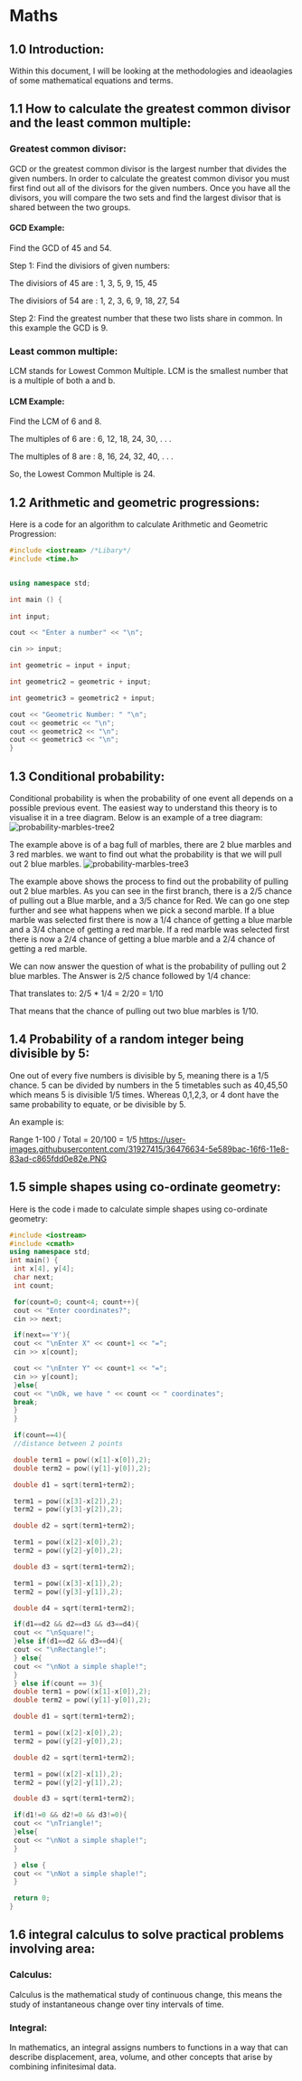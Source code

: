 # Maths
## 1.0 Introduction:
Within this document, I will be looking at the methodologies and ideaolagies of some mathematical equations and terms.
## 1.1 How to calculate the greatest common divisor and the least common multiple:
### Greatest common divisor:
GCD or the greatest common divisor is the largest number that divides the given numbers. In order to calculate the greatest common divisor you must first find out all of the divisors for the given numbers. Once you have all the divisors, you will compare the two sets and find the largest divisor that is shared between the two groups.
#### GCD Example:
Find the GCD of 45 and 54.

Step 1: Find the divisiors of given numbers:

The divisiors of 45 are : 1, 3, 5, 9, 15, 45

The divisiors of 54 are : 1, 2, 3, 6, 9, 18, 27, 54

Step 2: Find the greatest number that these two lists share in common. In this example the GCD is 9.
### Least common multiple:
LCM stands for Lowest Common Multiple. LCM is the smallest number that is a multiple of both a and b.
#### LCM Example:
Find the LCM of 6 and 8.

The multiples of 6 are : 6, 12, 18, 24, 30, . . .

The multiples of 8 are : 8, 16, 24, 32, 40, . . .

So, the Lowest Common Multiple is 24.
## 1.2 Arithmetic and geometric progressions:
Here is a code for an algorithm to calculate Arithmetic and Geometric Progression:
```C++
#include <iostream> /*Libary*/
#include <time.h>


using namespace std;

int main () {
  
int input;

cout << "Enter a number" << "\n";

cin >> input;

int geometric = input + input;

int geometric2 = geometric + input;

int geometric3 = geometric2 + input;

cout << "Geometric Number: " "\n";
cout << geometric << "\n";
cout << geometric2 << "\n";
cout << geometric3 << "\n";
}
```
## 1.3 Conditional probability:
Conditional probability is when the probability of one event all depends on a possible previous event. The easiest way to understand this theory is to visualise it in a tree diagram. Below is an example of a tree diagram:
![probability-marbles-tree2](https://user-images.githubusercontent.com/31927590/35920684-6b1ac004-0c10-11e8-8878-93d21060177d.gif)

The example above is of a bag full of marbles, there are 2 blue marbles and 3 red marbles. we want to find out what the probability is that we will pull out 2 blue marbles.
![probability-marbles-tree3](https://user-images.githubusercontent.com/31927590/35920698-770cb4bc-0c10-11e8-815c-8c8026e9e518.gif)

The example above shows the process to find out the probability of pulling out 2 blue marbles. As you can see in the first branch, there is a 2/5 chance of pulling out a Blue marble, and a 3/5 chance for Red. We can go one step further and see what happens when we pick a second marble. If a blue marble was selected first there is now a 1/4 chance of getting a blue marble and a 3/4 chance of getting a red marble. If a red marble was selected first there is now a 2/4 chance of getting a blue marble and a 2/4 chance of getting a red marble.

We can now answer the question of what is the probability of pulling out 2 blue marbles. The Answer is 2/5 chance followed by 1/4 chance:

That translates to: 2/5 * 1/4 = 2/20 = 1/10

That means that the chance of pulling out two blue marbles is 1/10.
## 1.4 Probability of a random integer being divisible by 5:
One out of every five numbers is divisible by 5, meaning there is a 1/5 chance. 5 can be divided by numbers in the 5 timetables such as 40,45,50 which means 5 is divisible 1/5 times. Whereas 0,1,2,3, or 4 dont have the same probability to equate, or be divisible by 5.

An example is:

Range 1-100 / Total = 20/100 = 1/5
https://user-images.githubusercontent.com/31927415/36476634-5e589bac-16f6-11e8-83ad-c865fdd0e82e.PNG
## 1.5 simple shapes using co-ordinate geometry:
Here is the code i made to calculate simple shapes using co-ordinate geometry:
```C++
#include <iostream>
#include <cmath>
using namespace std;
int main() {
 int x[4], y[4];
 char next;
 int count;

 for(count=0; count<4; count++){
 cout << "Enter coordinates?";
 cin >> next;

 if(next=='Y'){
 cout << "\nEnter X" << count+1 << "=";
 cin >> x[count];

 cout << "\nEnter Y" << count+1 << "=";
 cin >> y[count];
 }else{
 cout << "\nOk, we have " << count << " coordinates";
 break;
 }
 }

 if(count==4){
 //distance between 2 points

 double term1 = pow((x[1]-x[0]),2);
 double term2 = pow((y[1]-y[0]),2);

 double d1 = sqrt(term1+term2);

 term1 = pow((x[3]-x[2]),2);
 term2 = pow((y[3]-y[2]),2);

 double d2 = sqrt(term1+term2);

 term1 = pow((x[2]-x[0]),2);
 term2 = pow((y[2]-y[0]),2);

 double d3 = sqrt(term1+term2);

 term1 = pow((x[3]-x[1]),2);
 term2 = pow((y[3]-y[1]),2);

 double d4 = sqrt(term1+term2);

 if(d1==d2 && d2==d3 && d3==d4){
 cout << "\nSquare!";
 }else if(d1==d2 && d3==d4){
 cout << "\nRectangle!";
 } else{
 cout << "\nNot a simple shaple!";
 }
 } else if(count == 3){
 double term1 = pow((x[1]-x[0]),2);
 double term2 = pow((y[1]-y[0]),2);

 double d1 = sqrt(term1+term2);

 term1 = pow((x[2]-x[0]),2);
 term2 = pow((y[2]-y[0]),2);

 double d2 = sqrt(term1+term2);

 term1 = pow((x[2]-x[1]),2);
 term2 = pow((y[2]-y[1]),2);

 double d3 = sqrt(term1+term2);

 if(d1!=0 && d2!=0 && d3!=0){
 cout << "\nTriangle!";
 }else{
 cout << "\nNot a simple shaple!";
 }

 } else {
 cout << "\nNot a simple shaple!";
 }

 return 0;
}
```
## 1.6 integral calculus to solve practical problems involving area:
### Calculus:
Calculus is the mathematical study of continuous change, this means the study of instantaneous change over tiny intervals of time.
### Integral:
In mathematics, an integral assigns numbers to functions in a way that can describe displacement, area, volume, and other concepts that arise by combining infinitesimal data.
